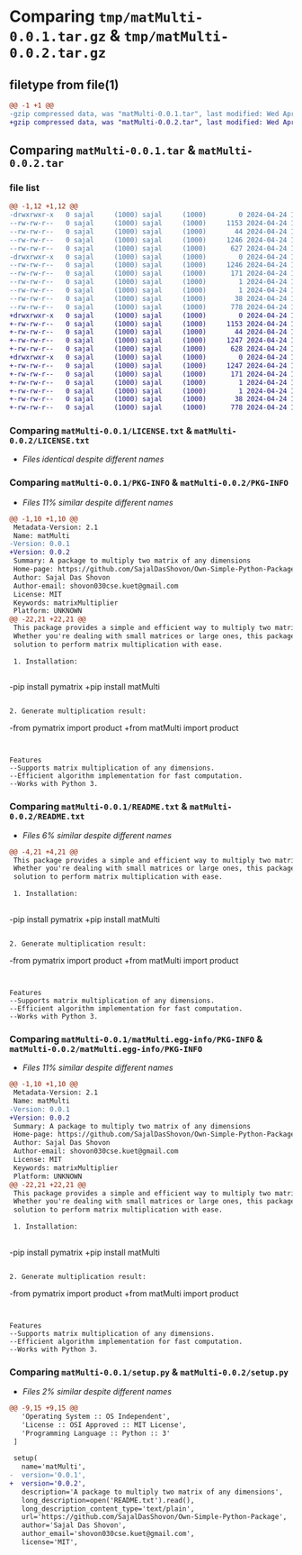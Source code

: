 # Comparing `tmp/matMulti-0.0.1.tar.gz` & `tmp/matMulti-0.0.2.tar.gz`

## filetype from file(1)

```diff
@@ -1 +1 @@
-gzip compressed data, was "matMulti-0.0.1.tar", last modified: Wed Apr 24 18:48:07 2024, max compression
+gzip compressed data, was "matMulti-0.0.2.tar", last modified: Wed Apr 24 19:24:26 2024, max compression
```

## Comparing `matMulti-0.0.1.tar` & `matMulti-0.0.2.tar`

### file list

```diff
@@ -1,12 +1,12 @@
-drwxrwxr-x   0 sajal     (1000) sajal     (1000)        0 2024-04-24 18:48:07.049335 matMulti-0.0.1/
--rw-rw-r--   0 sajal     (1000) sajal     (1000)     1153 2024-04-24 18:33:02.000000 matMulti-0.0.1/LICENSE.txt
--rw-rw-r--   0 sajal     (1000) sajal     (1000)       44 2024-04-24 18:32:29.000000 matMulti-0.0.1/MANIFEST.in
--rw-rw-r--   0 sajal     (1000) sajal     (1000)     1246 2024-04-24 18:48:07.049335 matMulti-0.0.1/PKG-INFO
--rw-rw-r--   0 sajal     (1000) sajal     (1000)      627 2024-04-24 18:30:44.000000 matMulti-0.0.1/README.txt
-drwxrwxr-x   0 sajal     (1000) sajal     (1000)        0 2024-04-24 18:48:07.049335 matMulti-0.0.1/matMulti.egg-info/
--rw-rw-r--   0 sajal     (1000) sajal     (1000)     1246 2024-04-24 18:48:06.000000 matMulti-0.0.1/matMulti.egg-info/PKG-INFO
--rw-rw-r--   0 sajal     (1000) sajal     (1000)      171 2024-04-24 18:48:06.000000 matMulti-0.0.1/matMulti.egg-info/SOURCES.txt
--rw-rw-r--   0 sajal     (1000) sajal     (1000)        1 2024-04-24 18:48:06.000000 matMulti-0.0.1/matMulti.egg-info/dependency_links.txt
--rw-rw-r--   0 sajal     (1000) sajal     (1000)        1 2024-04-24 18:48:06.000000 matMulti-0.0.1/matMulti.egg-info/top_level.txt
--rw-rw-r--   0 sajal     (1000) sajal     (1000)       38 2024-04-24 18:48:07.049335 matMulti-0.0.1/setup.cfg
--rw-rw-r--   0 sajal     (1000) sajal     (1000)      778 2024-04-24 18:46:09.000000 matMulti-0.0.1/setup.py
+drwxrwxr-x   0 sajal     (1000) sajal     (1000)        0 2024-04-24 19:24:26.792286 matMulti-0.0.2/
+-rw-rw-r--   0 sajal     (1000) sajal     (1000)     1153 2024-04-24 18:33:02.000000 matMulti-0.0.2/LICENSE.txt
+-rw-rw-r--   0 sajal     (1000) sajal     (1000)       44 2024-04-24 18:32:29.000000 matMulti-0.0.2/MANIFEST.in
+-rw-rw-r--   0 sajal     (1000) sajal     (1000)     1247 2024-04-24 19:24:26.792286 matMulti-0.0.2/PKG-INFO
+-rw-rw-r--   0 sajal     (1000) sajal     (1000)      628 2024-04-24 19:19:26.000000 matMulti-0.0.2/README.txt
+drwxrwxr-x   0 sajal     (1000) sajal     (1000)        0 2024-04-24 19:24:26.792286 matMulti-0.0.2/matMulti.egg-info/
+-rw-rw-r--   0 sajal     (1000) sajal     (1000)     1247 2024-04-24 19:24:26.000000 matMulti-0.0.2/matMulti.egg-info/PKG-INFO
+-rw-rw-r--   0 sajal     (1000) sajal     (1000)      171 2024-04-24 19:24:26.000000 matMulti-0.0.2/matMulti.egg-info/SOURCES.txt
+-rw-rw-r--   0 sajal     (1000) sajal     (1000)        1 2024-04-24 19:24:26.000000 matMulti-0.0.2/matMulti.egg-info/dependency_links.txt
+-rw-rw-r--   0 sajal     (1000) sajal     (1000)        1 2024-04-24 19:24:26.000000 matMulti-0.0.2/matMulti.egg-info/top_level.txt
+-rw-rw-r--   0 sajal     (1000) sajal     (1000)       38 2024-04-24 19:24:26.792286 matMulti-0.0.2/setup.cfg
+-rw-rw-r--   0 sajal     (1000) sajal     (1000)      778 2024-04-24 19:23:11.000000 matMulti-0.0.2/setup.py
```

### Comparing `matMulti-0.0.1/LICENSE.txt` & `matMulti-0.0.2/LICENSE.txt`

 * *Files identical despite different names*

### Comparing `matMulti-0.0.1/PKG-INFO` & `matMulti-0.0.2/PKG-INFO`

 * *Files 11% similar despite different names*

```diff
@@ -1,10 +1,10 @@
 Metadata-Version: 2.1
 Name: matMulti
-Version: 0.0.1
+Version: 0.0.2
 Summary: A package to multiply two matrix of any dimensions
 Home-page: https://github.com/SajalDasShovon/Own-Simple-Python-Package
 Author: Sajal Das Shovon
 Author-email: shovon030cse.kuet@gmail.com
 License: MIT
 Keywords: matrixMultiplier
 Platform: UNKNOWN
@@ -22,21 +22,21 @@
 This package provides a simple and efficient way to multiply two matrices of any dimensions. 
 Whether you're dealing with small matrices or large ones, this package offers a reliable 
 solution to perform matrix multiplication with ease.
 
 1. Installation:
 
 ```
-pip install pymatrix
+pip install matMulti
 ```
 
 2. Generate multiplication result:
 
 ```
-from pymatrix import product
+from matMulti import product 
 ```
 
 
 Features
 --Supports matrix multiplication of any dimensions.
 --Efficient algorithm implementation for fast computation.
 --Works with Python 3.
```

### Comparing `matMulti-0.0.1/README.txt` & `matMulti-0.0.2/README.txt`

 * *Files 6% similar despite different names*

```diff
@@ -4,21 +4,21 @@
 This package provides a simple and efficient way to multiply two matrices of any dimensions. 
 Whether you're dealing with small matrices or large ones, this package offers a reliable 
 solution to perform matrix multiplication with ease.
 
 1. Installation:
 
 ```
-pip install pymatrix
+pip install matMulti
 ```
 
 2. Generate multiplication result:
 
 ```
-from pymatrix import product
+from matMulti import product 
 ```
 
 
 Features
 --Supports matrix multiplication of any dimensions.
 --Efficient algorithm implementation for fast computation.
 --Works with Python 3.
```

### Comparing `matMulti-0.0.1/matMulti.egg-info/PKG-INFO` & `matMulti-0.0.2/matMulti.egg-info/PKG-INFO`

 * *Files 11% similar despite different names*

```diff
@@ -1,10 +1,10 @@
 Metadata-Version: 2.1
 Name: matMulti
-Version: 0.0.1
+Version: 0.0.2
 Summary: A package to multiply two matrix of any dimensions
 Home-page: https://github.com/SajalDasShovon/Own-Simple-Python-Package
 Author: Sajal Das Shovon
 Author-email: shovon030cse.kuet@gmail.com
 License: MIT
 Keywords: matrixMultiplier
 Platform: UNKNOWN
@@ -22,21 +22,21 @@
 This package provides a simple and efficient way to multiply two matrices of any dimensions. 
 Whether you're dealing with small matrices or large ones, this package offers a reliable 
 solution to perform matrix multiplication with ease.
 
 1. Installation:
 
 ```
-pip install pymatrix
+pip install matMulti
 ```
 
 2. Generate multiplication result:
 
 ```
-from pymatrix import product
+from matMulti import product 
 ```
 
 
 Features
 --Supports matrix multiplication of any dimensions.
 --Efficient algorithm implementation for fast computation.
 --Works with Python 3.
```

### Comparing `matMulti-0.0.1/setup.py` & `matMulti-0.0.2/setup.py`

 * *Files 2% similar despite different names*

```diff
@@ -9,15 +9,15 @@
   'Operating System :: OS Independent',
   'License :: OSI Approved :: MIT License',
   'Programming Language :: Python :: 3'
 ]
  
 setup(
   name='matMulti',
-  version='0.0.1',
+  version='0.0.2',
   description='A package to multiply two matrix of any dimensions',
   long_description=open('README.txt').read(),
   long_description_content_type='text/plain',
   url='https://github.com/SajalDasShovon/Own-Simple-Python-Package',  
   author='Sajal Das Shovon',
   author_email='shovon030cse.kuet@gmail.com',
   license='MIT',
```

